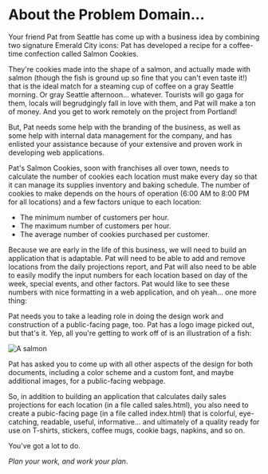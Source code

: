 # About the Problem Domain...

Your friend Pat from Seattle has come up with a business idea by combining two signature Emerald City icons: 
Pat has developed a recipe for a coffee-time confection called Salmon Cookies.

They're cookies made into the shape of a salmon, and actually made with salmon (though the fish is ground up so fine that you can't even taste it!) that is the ideal match for a steaming cup of coffee on a gray Seattle morning. Or gray Seattle afternoon... whatever. Tourists will go gaga for them, locals will begrudgingly fall in love with them, and Pat will make a ton of money. And you get to work remotely on the project from Portland!

But, Pat needs some help with the branding of the business, as well as some help with internal data management for the company, and has enlisted your assistance because of your extensive and proven work in developing web applications.

Pat's Salmon Cookies, soon with franchises all over town, needs to calculate the number of cookies each location must make every day so that it can manage its supplies inventory and baking schedule. The number of cookies to make depends on the hours of operation (6:00 AM to 8:00 PM for all locations) and a few factors unique to each location:

- The minimum number of customers per hour.
- The maximum number of customers per hour.
- The average number of cookies purchased per customer.

Because we are early in the life of this business, we will need to build an application that is adaptable. Pat will need to be able to add and remove locations from the daily projections report, and Pat will also need to be able to easily modify the input numbers for each location based on day of the week, special events, and other factors. Pat would like to see these numbers with nice formatting in a web application, and oh yeah... one more thing:

Pat needs you to take a leading role in doing the design work and construction of a public-facing page, too. Pat has a logo image picked out, but that's it. Yep, all you're getting to work off of is an illustration of a fish:

![A salmon](salmon.png)

Pat has asked you to come up with all other aspects of the design for both documents, including a color scheme and a custom font, and maybe additional images, for a public-facing webpage.

So, in addition to building an application that calculates daily sales projections for each location (in a file called sales.html), you also need to create a pubic-facing page (in a file called index.html) that is colorful, eye-catching, readable, useful, informative... and ultimately of a quality ready for use on T-shirts, stickers, coffee mugs, cookie bags, napkins, and so on.

You've got a lot to do.

*Plan your work, and work your plan*.

